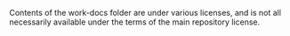 Contents of the work-docs folder are under various licenses, and is not all necessarily available under the terms of the main repository license.
